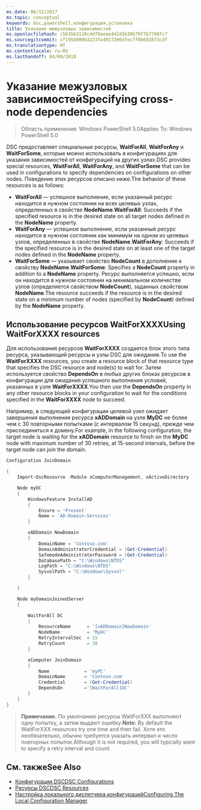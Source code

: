 ```yaml
---
ms.date: 06/12/2017
ms.topic: conceptual
keywords: dsc,powershell,конфигурация,установка
title: Указание межузловых зависимостей
ms.openlocfilehash: c563563118c4df8aeee442d3b30b79f7b7700fc7
ms.sourcegitcommit: cf195b090b3223fa4917206dfec7f0b603873cdf
ms.translationtype: HT
ms.contentlocale: ru-RU
ms.lasthandoff: 04/09/2018
---
```

# <a name="specifying-cross-node-dependencies"></a><span data-ttu-id="7eb90-103">Указание межузловых зависимостей</span><span class="sxs-lookup"><span data-stu-id="7eb90-103">Specifying cross-node dependencies</span></span>

> <span data-ttu-id="7eb90-104">Область применения: Windows PowerShell 5.0</span><span class="sxs-lookup"><span data-stu-id="7eb90-104">Applies To: Windows PowerShell 5.0</span></span>

<span data-ttu-id="7eb90-105">DSC предоставляет специальные ресурсы, **WaitForAll**, **WaitForAny** и **WaitForSome**, которые можно использовать в конфигурациях для указания зависимостей от конфигураций на других узлах.</span><span class="sxs-lookup"><span data-stu-id="7eb90-105">DSC provides special resources, **WaitForAll**, **WaitForAny**, and **WaitForSome** that can be used in configurations to specify dependencies on configurations on other nodes.</span></span> <span data-ttu-id="7eb90-106">Поведение этих ресурсов описано ниже.</span><span class="sxs-lookup"><span data-stu-id="7eb90-106">The behavior of these resources is as follows:</span></span>

* <span data-ttu-id="7eb90-107">**WaitForAll** — успешное выполнение, если указанный ресурс находится в нужном состоянии на всех целевых узлах, определенных в свойстве **NodeName**.</span><span class="sxs-lookup"><span data-stu-id="7eb90-107">**WaitForAll**: Succeeds if the specified resource is in the desired state on all target nodes defined in the **NodeName** property.</span></span>
* <span data-ttu-id="7eb90-108">**WaitForAny** — успешное выполнение, если указанный ресурс находится в нужном состоянии как минимум на одном из целевых узлов, определенных в свойстве **NodeName**.</span><span class="sxs-lookup"><span data-stu-id="7eb90-108">**WaitForAny**: Succeeds if the specified resource is in the desired state on at least one of the target nodes defined in the **NodeName** property.</span></span>
* <span data-ttu-id="7eb90-109">**WaitForSome** — указывает свойство **NodeCount** в дополнение к свойству **NodeName**.</span><span class="sxs-lookup"><span data-stu-id="7eb90-109">**WaitForSome**: Specifies a **NodeCount** property in addition to a **NodeName** property.</span></span> <span data-ttu-id="7eb90-110">Ресурс выполняется успешно, если он находится в нужном состоянии на минимальном количестве узлов (определяется свойством **NodeCount**), заданных свойством **NodeName**.</span><span class="sxs-lookup"><span data-stu-id="7eb90-110">The resource succeeds if the resource is in the desired state on a minimum number of nodes (specified by **NodeCount**) defined by the **NodeName** property.</span></span>

## <a name="using-waitforxxxx-resources"></a><span data-ttu-id="7eb90-111">Использование ресурсов WaitForXXXX</span><span class="sxs-lookup"><span data-stu-id="7eb90-111">Using WaitForXXXX resources</span></span>

<span data-ttu-id="7eb90-112">Для использования ресурсов **WaitForXXXX** создается блок этого типа ресурса, указывающий ресурсы и узлы DSC для ожидания.</span><span class="sxs-lookup"><span data-stu-id="7eb90-112">To use the **WaitForXXXX** resources, you create a resource block of that resource type that specifies the DSC resource and node(s) to wait for.</span></span> <span data-ttu-id="7eb90-113">Затем используется свойство **DependsOn** в любых других блоках ресурсов в конфигурации для ожидания успешного выполнения условий, указанных в узле **WaitForXXXX**.</span><span class="sxs-lookup"><span data-stu-id="7eb90-113">You then use the **DependsOn** property in any other resource blocks in your configuration to wait for the conditions specified in the **WaitForXXXX** node to succeed.</span></span>

<span data-ttu-id="7eb90-114">Например, в следующей конфигурации целевой узел ожидает завершения выполнения ресурса **xADDomain** на узле **MyDC** не более чем с 30 повторными попытками (с интервалом 15 секунд), прежде чем присоединиться к домену.</span><span class="sxs-lookup"><span data-stu-id="7eb90-114">For example, in the following configuration, the target node is waiting for the **xADDomain** resource to finish on the **MyDC** node with maximum number of 30 retries, at 15-second intervals, before the target node can join the domain.</span></span>

```powershell
Configuration JoinDomain

{
    Import-DscResource -Module xComputerManagement, xActiveDirectory

    Node myDC
    {
        WindowsFeature InstallAD
        {
            Ensure = 'Present'
            Name = 'AD-Domain-Services'
        }

        xADDomain NewDomain
        {
            DomainName = 'Contoso.com'
            DomainAdministratorCredential = (Get-Credential)
            SafemodeAdministratorPassword = (Get-Credential)
            DatabasePath = "C:\Windows\NTDS"
            LogPath = "C:\Windows\NTDS"
            SysvolPath = "C:\Windows\Sysvol"
        }

    }

    Node myDomainJoinedServer
    {

        WaitForAll DC
        {
            ResourceName      = '[xADDomain]NewDomain'
            NodeName          = 'MyDC'
            RetryIntervalSec  = 15
            RetryCount        = 30
        }

        xComputer JoinDomain
        {
            Name             = 'myPC'
            DomainName       = 'Contoso.com'
            Credential       = (Get-Credential)
            DependsOn        ='[WaitForAll]DC'
        }
    }
}
```

><span data-ttu-id="7eb90-115">**Примечание.** По умолчанию ресурсы WaitForXXX выполняют одну попытку, а затем выдают ошибку.</span><span class="sxs-lookup"><span data-stu-id="7eb90-115">**Note:** By default the WaitForXXX resources try one time and then fail.</span></span> <span data-ttu-id="7eb90-116">Хотя это необязательно, обычно требуется указать интервал и число повторных попыток.</span><span class="sxs-lookup"><span data-stu-id="7eb90-116">Although it is not required, you will typically want to specify a retry interval and count.</span></span>

## <a name="see-also"></a><span data-ttu-id="7eb90-117">См. также</span><span class="sxs-lookup"><span data-stu-id="7eb90-117">See Also</span></span>
* [<span data-ttu-id="7eb90-118">Конфигурации DSC</span><span class="sxs-lookup"><span data-stu-id="7eb90-118">DSC Configurations</span></span>](configurations.md)
* [<span data-ttu-id="7eb90-119">Ресурсы DSC</span><span class="sxs-lookup"><span data-stu-id="7eb90-119">DSC Resources</span></span>](resources.md)
* [<span data-ttu-id="7eb90-120">Настройка локального диспетчера конфигураций</span><span class="sxs-lookup"><span data-stu-id="7eb90-120">Configuring The Local Configuration Manager</span></span>](metaConfig.md)